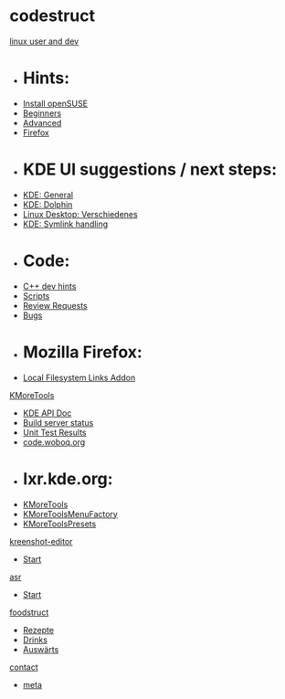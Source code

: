 # codestruct

[linux user and dev]()

  * # Hints:
  * [Install openSUSE](linux-user/linux-install-opensuse.md)
  * [Beginners](linux-user/linux-beginners-notes.md)
  * [Advanced](linux-user/linux-advanced-notes.md)
  * [Firefox](linux-user/browser-notes.md)
  * # KDE UI suggestions / next steps:
  * [KDE: General](struct/struct-main.md)
  * [KDE: Dolphin](struct/struct-dolphin.md)
  * [Linux Desktop: Verschiedenes](struct/struct-desktop-misc.md)
  * [KDE: Symlink handling](struct/symlink-handling.md)
  * # Code:
  * [C++ dev hints](dev/dev-hints.md)
  * [Scripts](https://quickgit.kde.org/?p=scratch%2Fgregormi%2Fcodestruct-util.git&a=tree)
  * [Review Requests](https://git.reviewboard.kde.org/users/gregormi/)
  * [Bugs](https://bugs.kde.org/buglist.cgi?bug_status=UNCONFIRMED&bug_status=CONFIRMED&bug_status=ASSIGNED&bug_status=REOPENED&email1=codestruct&emailassigned_to1=1&emailcc1=1&emaillongdesc1=1&emailreporter1=1&emailtype1=substring&query_format=advanced)
  * # Mozilla Firefox:
  * [Local Filesystem Links Addon](mozilla/index.md)

[KMoreTools]()

  * [KDE API Doc](http://api.kde.org/frameworks-api/frameworks5-apidocs/knewstuff/html/annotated.html)
  * [Build server status](https://build.kde.org/view/Frameworks%20kf5-qt5/job/knewstuff%20master%20kf5-qt5/)
  * [Unit Test Results](https://build.kde.org/view/Frameworks%20kf5-qt5/job/knewstuff%20master%20kf5-qt5/PLATFORM=Linux,compiler=gcc/lastCompletedBuild/testReport/)
  * [code.woboq.org](http://code.woboq.org/qt5/qtbase/src/dbus/qdbusconnection.h.html#67)
  * # lxr.kde.org:
  * [KMoreTools](http://lxr.kde.org/ident?v=kf5-qt5&_i=KMoreTools)
  * [KMoreToolsMenuFactory](http://lxr.kde.org/ident?v=kf5-qt5&_i=KMoreToolsMenuFactory)
  * [KMoreToolsPresets](http://lxr.kde.org/ident?v=kf5-qt5&_i=KMoreToolsPresets)

[kreenshot-editor]()

  * [Start](kreenshot-editor/index.htm)

[asr]()

  * [Start](asr/index.md)

[foodstruct]()

  * [Rezepte](foodstruct/index.md)
  * [Drinks](foodstruct/foodfluid.md)
  * [Auswärts](foodstruct/plantstruct.md)

[contact]()

  * [meta](meta.md)
